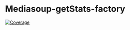 # Mediasoup-getStats-factory

[![Coverage](https://img.shields.io/endpoint?url=https://gist.githubusercontent.com/mafalda-bot/27d772a9a3a8a945b34fd9676de40486/raw/Mediasoup-getStats-factory.json)](https://gist.github.com/Mafalda-bot/27d772a9a3a8a945b34fd9676de40486#file-Mediasoup-getStats-factory-json)

